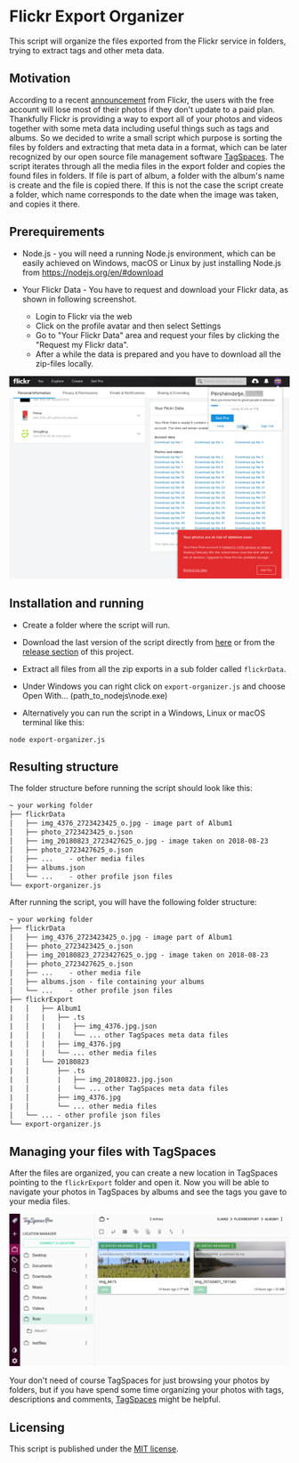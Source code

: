 # Flickr Export Organizer
This script will organize the files exported from the Flickr service in folders, trying to extract tags and other meta data.

## Motivation
According to a recent [announcement](https://blog.flickr.net/en/2018/11/01/changing-flickr-free-accounts-1000-photos/) from Flickr, the users with the free account will lose most of their photos if they don't update to a paid plan. Thankfully Flickr is providing a way to export all of your photos and videos together with some meta data including useful things such as tags and albums. So we decided to write a small script which purpose is sorting the files by folders and extracting that meta data in a format, which can be later recognized by our open source file management software [TagSpaces](https://github.com/tagspaces/tagspaces). The script iterates through all the media files in the export folder and copies the found files in folders. If file is part of album, a folder with the album's name is create and the file is copied there. If this is not the case the script create a folder, which name corresponds to the date when the image was taken, and copies it there.

## Prerequirements
- Node.js - you will need a running Node.js environment, which can be easily achieved on Windows, macOS or Linux by just installing Node.js from https://nodejs.org/en/#download

- Your Flickr Data - You have to request and download your Flickr data, as shown in following screenshot.
  * Login to Flickr via the web
  * Click on the profile avatar and then select Settings
  * Go to "Your Flickr Data" area and request your files by clicking the "Request my Flickr data".
  * After a while the data is prepared and you have to download all the zip-files locally.

![How to export Flickr data](/screenshots/flickr-export.png)


## Installation and running

- Create a folder where the script will run.

- Download the last version of the script directly from [here](https://raw.githubusercontent.com/tagspaces/flickr-export-organizer/master/export-organizer.js) or from the [release section](https://github.com/tagspaces/flickr-export-organizer/releases) of this project.

- Extract all files from all the zip exports in a  sub folder called `flickrData`.

- Under Windows you can right click on `export-organizer.js` and choose Open With... (path_to_nodejs\node.exe)

- Alternatively you can run the script in a Windows, Linux or macOS terminal like this:

```
node export-organizer.js
```

## Resulting structure

The folder structure before running the script should look like this:

    ~ your working folder
    ├── flickrData
    │   ├── img_4376_2723423425_o.jpg - image part of Album1
    │   ├── photo_2723423425_o.json
    │   ├── img_20180823_2723427625_o.jpg - image taken on 2018-08-23
    │   ├── photo_2723427625_o.json
    │   ├── ...    - other media files
    │   ├── albums.json
    │   └── ...    - other profile json files
    └── export-organizer.js

After running the script, you will have the following folder structure:

    ~ your working folder
    ├── flickrData
    │   ├── img_4376_2723423425_o.jpg - image part of Album1
    │   ├── photo_2723423425_o.json
    │   ├── img_20180823_2723427625_o.jpg - image taken on 2018-08-23
    │   ├── photo_2723427625_o.json
    │   ├── ...    - other media file
    │   ├── albums.json - file containing your albums
    │   └── ...    - other profile json files
    ├── flickrExport
    |   │   ├── Album1
    |   │   |   ├── .ts
    |   │   |   |   ├── img_4376.jpg.json
    |   │   |   |   └── ... other TagSpaces meta data files
    |   │   |   ├── img_4376.jpg
    |   │   |   └── ... other media files
    |   │   └── 20180823
    |   │       ├── .ts
    |   │       |   ├── img_20180823.jpg.json
    |   │       |   └── ... other TagSpaces meta data files
    |   │       ├── img_4376.jpg
    |   │       └── ... other media files
    │   └── ... - other profile json files
    └── export-organizer.js

## Managing your files with TagSpaces

After the files are organized, you can create a new location in TagSpaces pointing to the `flickrExport` folder and open it. Now you will be able to navigate your photos in TagSpaces by albums and see the tags you gave to your media files.

![TagSpaces showing exported files from Flickr with metadata](screenshots/tagspaces-exported-data.png)

Your don't need of course TagSpaces for just browsing your photos by folders, but if you have spend some time organizing your photos with tags, descriptions and comments, [TagSpaces](https://www.tagspaces.org) might be helpful.

## Licensing

This script is published under the [MIT license](LICENSE).
